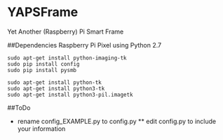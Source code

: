 # YAPSFrame
Yet Another (Raspberry) Pi Smart Frame

##Dependencies
Raspberry Pi Pixel using Python 2.7
```
sudo apt-get install python-imaging-tk
sudo pip install config
sudo pip install pysmb
```

```
sudo apt-get install python-tk
sudo apt-get install python3-tk
sudo apt-get install python3-pil.imagetk
```

##ToDo
* rename config_EXAMPLE.py to config.py
** edit config.py to include your information
